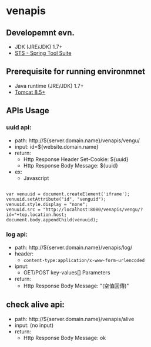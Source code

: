 # venapis

## Developemnt evn.
* JDK (JRE/JDK) 1.7+
* [STS - Spring Tool Suite](https://spring.io/tools3/sts/all)

## Prerequisite for running environmnet
* Java runtime (JRE/JDK) 1.7+
* [Tomcat 8.5+](https://tomcat.apache.org/download-80.cgi)

## APIs Usage
### uuid api:
 * path: http://${server.domain.name}/venapis/vengu/
 * input: id=${website.domain.name}
 * return: 
   * Http Response Header Set-Cookie: ${uuid} 
   * Http Response Body Message: ${uuid}
 * ex:
   * Javascript
<pre><code>
var venuuid = document.createElement('iframe');
venuuid.setAttribute("id", "venguid");
venuuid.style.display = "none";
venuuid.src = "http://localhost:8080/venapis/vengu/?id="+top.location.host;
document.body.appendChild(venuuid);	
</code></pre>

### log api:
 * path: http://${server.domain.name}/venapis/log/
 * header:
   * `content-type:application/x-www-form-urlencoded`
 * ipnut:
   * GET/POST key-values[] Parameters
 * return:
   * Http Response Body Message: "(空值回傳)"

## check alive api:
 * path: http://${server.domain.name}/venapis/alive
 * input: (no input)
 * return:
   * Http Response Body Message: ok

